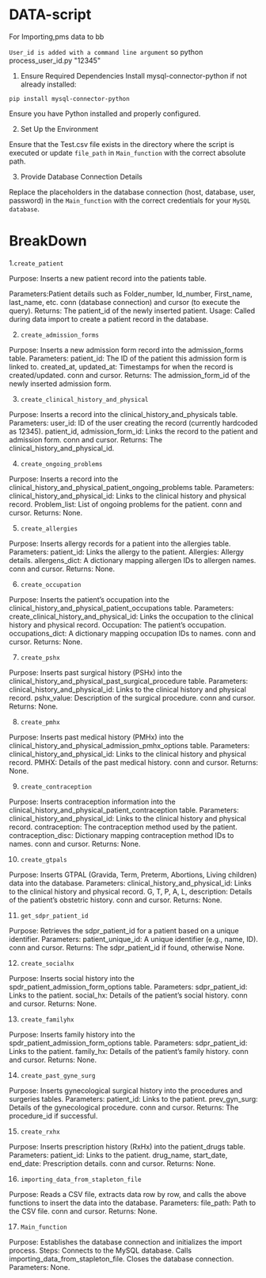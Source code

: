 # DATA-script
For Importing,pms data to bb 

`User_id is added with a command line argument` so python process_user_id.py "12345"


1. Ensure Required Dependencies
Install mysql-connector-python if not already installed:

`pip install mysql-connector-python`

Ensure you have Python installed and properly configured.

2. Set Up the Environment

Ensure that the Test.csv file exists in the directory where the script is executed or update `file_path` in `Main_function` with the correct absolute path.

3. Provide Database Connection Details
   
Replace the placeholders in the database connection (host, database, user, password) in the `Main_function` with the correct credentials for your `MySQL database`.

# BreakDown

1.`create_patient`

Purpose: Inserts a new patient record into the patients table.

Parameters:Patient details such as Folder_number, Id_number, First_name, last_name, etc.
conn (database connection) and cursor (to execute the query).
Returns: The patient_id of the newly inserted patient.
Usage: Called during data import to create a patient record in the database.

2. `create_admission_forms`

Purpose: Inserts a new admission form record into the admission_forms table.
Parameters:
patient_id: The ID of the patient this admission form is linked to.
created_at, updated_at: Timestamps for when the record is created/updated.
conn and cursor.
Returns: The admission_form_id of the newly inserted admission form.

3. `create_clinical_history_and_physical`

Purpose: Inserts a record into the clinical_history_and_physicals table.
Parameters:
user_id: ID of the user creating the record (currently hardcoded as 12345).
patient_id, admission_form_id: Links the record to the patient and admission form.
conn and cursor.
Returns: The clinical_history_and_physical_id.

4. `create_ongoing_problems`

Purpose: Inserts a record into the clinical_history_and_physical_patient_ongoing_problems table.
Parameters:
clinical_history_and_physical_id: Links to the clinical history and physical record.
Problem_list: List of ongoing problems for the patient.
conn and cursor.
Returns: None.

5. `create_allergies`

Purpose: Inserts allergy records for a patient into the allergies table.
Parameters:
patient_id: Links the allergy to the patient.
Allergies: Allergy details.
allergens_dict: A dictionary mapping allergen IDs to allergen names.
conn and cursor.
Returns: None.

6. `create_occupation`

Purpose: Inserts the patient’s occupation into the clinical_history_and_physical_patient_occupations table.
Parameters:
create_clinical_history_and_physical_id: Links the occupation to the clinical history and physical record.
Occupation: The patient’s occupation.
occupations_dict: A dictionary mapping occupation IDs to names.
conn and cursor.
Returns: None.

7. `create_pshx`

Purpose: Inserts past surgical history (PSHx) into the clinical_history_and_physical_past_surgical_procedure table.
Parameters:
clinical_history_and_physical_id: Links to the clinical history and physical record.
pshx_value: Description of the surgical procedure.
conn and cursor.
Returns: None.

8. `create_pmhx`

Purpose: Inserts past medical history (PMHx) into the clinical_history_and_physical_admission_pmhx_options table.
Parameters:
clinical_history_and_physical_id: Links to the clinical history and physical record.
PMHX: Details of the past medical history.
conn and cursor.
Returns: None.

9. `create_contraception`

Purpose: Inserts contraception information into the clinical_history_and_physical_patient_contraception table.
Parameters:
clinical_history_and_physical_id: Links to the clinical history and physical record.
contraception: The contraception method used by the patient.
contraception_disc: Dictionary mapping contraception method IDs to names.
conn and cursor.
Returns: None.

10. `create_gtpals`

Purpose: Inserts GTPAL (Gravida, Term, Preterm, Abortions, Living children) data into the database.
Parameters:
clinical_history_and_physical_id: Links to the clinical history and physical record.
G, T, P, A, L, description: Details of the patient’s obstetric history.
conn and cursor.
Returns: None.

11. `get_sdpr_patient_id`

Purpose: Retrieves the sdpr_patient_id for a patient based on a unique identifier.
Parameters:
patient_unique_id: A unique identifier (e.g., name, ID).
conn and cursor.
Returns: The sdpr_patient_id if found, otherwise None.

12. `create_socialhx`

Purpose: Inserts social history into the spdr_patient_admission_form_options table.
Parameters:
sdpr_patient_id: Links to the patient.
social_hx: Details of the patient’s social history.
conn and cursor.
Returns: None.

13. `create_familyhx`

Purpose: Inserts family history into the spdr_patient_admission_form_options table.
Parameters:
sdpr_patient_id: Links to the patient.
family_hx: Details of the patient’s family history.
conn and cursor.
Returns: None.

14. `create_past_gyne_surg`

Purpose: Inserts gynecological surgical history into the procedures and surgeries tables.
Parameters:
patient_id: Links to the patient.
prev_gyn_surg: Details of the gynecological procedure.
conn and cursor.
Returns: The procedure_id if successful.

15. `create_rxhx`

Purpose: Inserts prescription history (RxHx) into the patient_drugs table.
Parameters:
patient_id: Links to the patient.
drug_name, start_date, end_date: Prescription details.
conn and cursor.
Returns: None.

16. `importing_data_from_stapleton_file`

Purpose: Reads a CSV file, extracts data row by row, and calls the above functions to insert the data into the database.
Parameters:
file_path: Path to the CSV file.
conn and cursor.
Returns: None.

17. `Main_function`

Purpose: Establishes the database connection and initializes the import process.
Steps:
Connects to the MySQL database.
Calls importing_data_from_stapleton_file.
Closes the database connection.
Parameters: None.
